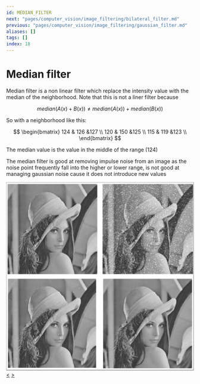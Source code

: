 ```yaml
---
id: MEDIAN_FILTER
next: "pages/computer_vision/image_filtering/bilateral_filter.md"
previous: "pages/computer_vision/image_filtering/gaussian_filter.md"
aliases: []
tags: []
index: 18
---
```


# Median filter

Median filter is a non linear filter which replace the intensity value with the median of the neighborhood.
Note that this is not a liner filter because

$$
median(A(x)+B(x)) \neq median(A(x)) + median(B(x))
$$

So with a neighborhood like this:

$$
\begin{bmatrix}
124 & 126 &127 \\
120 & 150 &125 \\
115 & 119 &123 \\
\end{bmatrix}
$$

The median value is the value in the middle of the range ($124$)

The median filter is good at removing impulse noise from an image as the noise point frequently fall into the higher or lower range, is not good at managing gaussian noise cause it does not introduce new values

![](assets/computer_vision/Pasted_image_20240229174319.png)
[<](pages/computer_vision/image_filtering/gaussian_filter.md) [>](pages/computer_vision/image_filtering/bilateral_filter.md)

